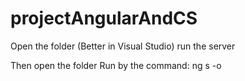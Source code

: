 # projectAngularAndCS

Open the folder (Better in Visual Studio)
run the server

Then open the folder 
Run by the command:
ng s -o
